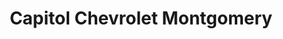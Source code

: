 ---
title: "Capitol Chevrolet Montgomery"
url: /montgomery/capitol-chevrolet-montgomery/
shop: car
---